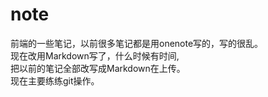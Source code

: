 # note
前端的一些笔记，以前很多笔记都是用onenote写的，写的很乱。  
现在改用Markdown写了，什么时候有时间,  
把以前的笔记全部改写成Markdown在上传。  
现在主要练练git操作。
